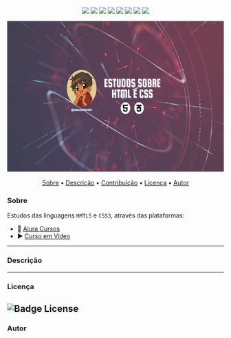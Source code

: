 <p align="center">
<img src="https://img.shields.io/static/v1?label=HTML&message=Framework&color=red&style=flat&logo=HTML5">
<img src="http://img.shields.io/static/v1?label=CSS&message=Framework&color=red&style=flat&logo=CSS3">
<img src="https://img.shields.io/github/commits-since/daiccordeiro/Estudos-html-css/v1.0.svg">
<img src="https://img.shields.io/github/forks/daiccordeiro/Estudos-html-css">
<img src="https://img.shields.io/github/stars/daiccordeiro/Estudos-html-css">
<img src="https://img.shields.io/github/last-commit/daiccordeiro/Estudos-html-css">
<img src="https://img.shields.io/github/license/daiccordeiro/Estudos-html-css">
<img src="http://img.shields.io/static/v1?label=Status&message=Em%20Desenvolvimento&color=yellow&style=flat&logo">
</p>

<!--![Badge HTML5](https://img.shields.io/static/v1?label=HTML&message=Framework&color=red&style=flat&logo=HTML5) ![Badge CSS3](http://img.shields.io/static/v1?label=CSS&message=Framework&color=red&style=flat&logo=CSS3) [![GitHub Commits](https://badgen.net/github/commits/Naereen/Strapdown.js)](https://github.com/daiccordeiro/Naereen/StrapDown.js/commit/) [![GitHub Forks](https://img.shields.io/github/forks/daiccordeiro/Estudos-html-css)](https://github.com/daiccordeiro/Estudos-html-css/network) [![GitHub Stars](https://img.shields.io/github/stars/daiccordeiro/Estudos-html-css)](https://github.com/daiccordeiro/Estudos-html-css/stargazers) [![GitHub License](https://img.shields.io/github/license/daiccordeiro/Estudos-html-css)](https://github.com/daiccordeiro/Estudos-html-css/blob/main/LICENSE) ![Badge em Desenvolvimento](http://img.shields.io/static/v1?label=Status&message=Em%20Desenvolvimento&color=yellow&style=flat&logo) 
[![GitHub issues](https://img.shields.io/github/issues/daiccordeiro/Estudos-html-css)](https://github.com/daiccordeiro/Estudos-html-css/issues)-->

<p align="center">
<img src="https://raw.githubusercontent.com/daiccordeiro/midias/main/imgs/banner-html.png" alt="banner-html-css" width=850 height=350>
</p>

<p align="center">
 <a href="#sobre">Sobre</a> • 
<!-- <a href="#status">Status</a> • -->
 <a href="#descrição">Descrição</a> • 
 <a href="#contribuicao">Contribuição</a> • 
 <a href="#licença">Licença</a> • 
 <a href="#autor">Autor</a>
</p>

### Sobre
Estudos das linguagens `HMTL5` e `CSS3`, através das plataformas:
- :rocket: [Alura Cursos](https://cursos.alura.com.br/) 
- :arrow_forward: [Curso em Vídeo](https://www.youtube.com/c/CursoemV%C3%ADdeo)
---

<!--### Status
![Badge em Desenvolvimento](http://img.shields.io/static/v1?label=Status&message=Em%20Desenvolvimento&color=yellow&style=flat&logo)
- :warning: **Status do Projeto:** *Em desenvolvimento*
---  -->

### Descrição
 
---

### Licença
![Badge License](http://img.shields.io/static/v1?label=License&message=MIT&color=GREEN&style=flat&logo=MIT)
---

### Autor

<!--#239120 

#E60012 vermelho pinterest

#1DB954 verde spotify

#33CCFF azul waze

#5C2D91 roxo visual studio

?style=for-the-badge&logo=appveyor 

?style=flat&logo=appveyor
-->

